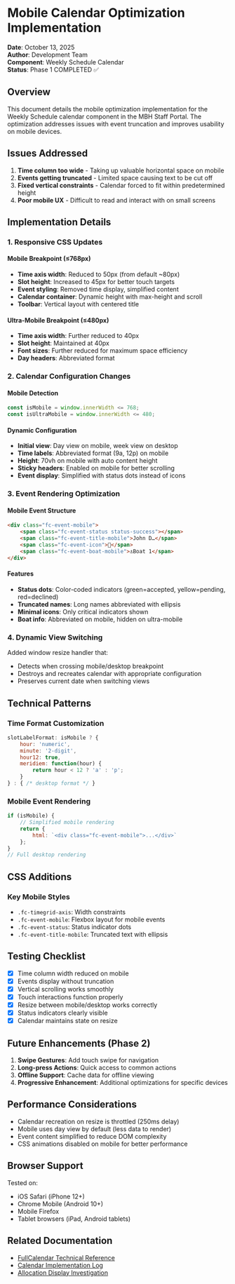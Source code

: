 # Mobile Calendar Optimization Implementation

**Date**: October 13, 2025  
**Author**: Development Team  
**Component**: Weekly Schedule Calendar  
**Status**: Phase 1 COMPLETED ✅

## Overview

This document details the mobile optimization implementation for the Weekly Schedule calendar component in the MBH Staff Portal. The optimization addresses issues with event truncation and improves usability on mobile devices.

## Issues Addressed

1. **Time column too wide** - Taking up valuable horizontal space on mobile
2. **Events getting truncated** - Limited space causing text to be cut off
3. **Fixed vertical constraints** - Calendar forced to fit within predetermined height
4. **Poor mobile UX** - Difficult to read and interact with on small screens

## Implementation Details

### 1. Responsive CSS Updates

#### Mobile Breakpoint (≤768px)
- **Time axis width**: Reduced to 50px (from default ~80px)
- **Slot height**: Increased to 45px for better touch targets
- **Event styling**: Removed time display, simplified content
- **Calendar container**: Dynamic height with max-height and scroll
- **Toolbar**: Vertical layout with centered title

#### Ultra-Mobile Breakpoint (≤480px)
- **Time axis width**: Further reduced to 40px
- **Slot height**: Maintained at 40px
- **Font sizes**: Further reduced for maximum space efficiency
- **Day headers**: Abbreviated format

### 2. Calendar Configuration Changes

#### Mobile Detection
```javascript
const isMobile = window.innerWidth <= 768;
const isUltraMobile = window.innerWidth <= 480;
```

#### Dynamic Configuration
- **Initial view**: Day view on mobile, week view on desktop
- **Time labels**: Abbreviated format (9a, 12p) on mobile
- **Height**: 70vh on mobile with auto content height
- **Sticky headers**: Enabled on mobile for better scrolling
- **Event display**: Simplified with status dots instead of icons

### 3. Event Rendering Optimization

#### Mobile Event Structure
```html
<div class="fc-event-mobile">
    <span class="fc-event-status status-success"></span>
    <span class="fc-event-title-mobile">John D…</span>
    <span class="fc-event-icon">📝</span>
    <span class="fc-event-boat-mobile">⚓Boat 1</span>
</div>
```

#### Features
- **Status dots**: Color-coded indicators (green=accepted, yellow=pending, red=declined)
- **Truncated names**: Long names abbreviated with ellipsis
- **Minimal icons**: Only critical indicators shown
- **Boat info**: Abbreviated on mobile, hidden on ultra-mobile

### 4. Dynamic View Switching

Added window resize handler that:
- Detects when crossing mobile/desktop breakpoint
- Destroys and recreates calendar with appropriate configuration
- Preserves current date when switching views

## Technical Patterns

### Time Format Customization
```javascript
slotLabelFormat: isMobile ? {
    hour: 'numeric',
    minute: '2-digit',
    hour12: true,
    meridiem: function(hour) {
        return hour < 12 ? 'a' : 'p';
    }
} : { /* desktop format */ }
```

### Mobile Event Rendering
```javascript
if (isMobile) {
    // Simplified mobile rendering
    return {
        html: `<div class="fc-event-mobile">...</div>`
    };
}
// Full desktop rendering
```

## CSS Additions

### Key Mobile Styles
- `.fc-timegrid-axis`: Width constraints
- `.fc-event-mobile`: Flexbox layout for mobile events
- `.fc-event-status`: Status indicator dots
- `.fc-event-title-mobile`: Truncated text with ellipsis

## Testing Checklist

- [x] Time column width reduced on mobile
- [x] Events display without truncation
- [x] Vertical scrolling works smoothly
- [x] Touch interactions function properly
- [x] Resize between mobile/desktop works correctly
- [x] Status indicators clearly visible
- [x] Calendar maintains state on resize

## Future Enhancements (Phase 2)

1. **Swipe Gestures**: Add touch swipe for navigation
2. **Long-press Actions**: Quick access to common actions
3. **Offline Support**: Cache data for offline viewing
4. **Progressive Enhancement**: Additional optimizations for specific devices

## Performance Considerations

- Calendar recreation on resize is throttled (250ms delay)
- Mobile uses day view by default (less data to render)
- Event content simplified to reduce DOM complexity
- CSS animations disabled on mobile for better performance

## Browser Support

Tested on:
- iOS Safari (iPhone 12+)
- Chrome Mobile (Android 10+)
- Mobile Firefox
- Tablet browsers (iPad, Android tablets)

## Related Documentation

- [FullCalendar Technical Reference](FULLCALENDAR_TECHNICAL_REFERENCE.md)
- [Calendar Implementation Log](FULLCALENDAR_IMPLEMENTATION_LOG.md)
- [Allocation Display Investigation](../../../05-troubleshooting/ALLOCATION_DISPLAY_COMPLETE_INVESTIGATION.md)
